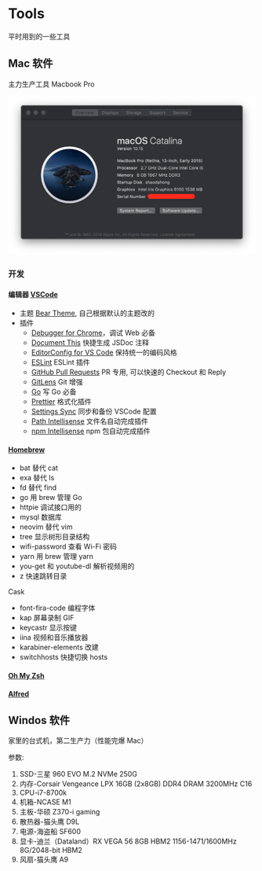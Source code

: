 # Tools

平时用到的一些工具

## Mac 软件

主力生产工具 Macbook Pro

<img src="assets/macbook-pro.png" width="688">

### 开发

#### 编辑器 [VSCode](https://github.com/microsoft/vscode)

- 主题 [Bear Theme](https://github.com/shaodahong/theme-bear), 自己根据默认的主题改的
- 插件
  - [Debugger for Chrome](https://marketplace.visualstudio.com/items?itemName=msjsdiag.debugger-for-chrome)，调试 Web 必备
  - [Document This](https://marketplace.visualstudio.com/items?itemName=joelday.docthis) 快捷生成 JSDoc 注释
  - [EditorConfig for VS Code](https://marketplace.visualstudio.com/items?itemName=EditorConfig.EditorConfig) 保持统一的编码风格
  - [ESLint](https://marketplace.visualstudio.com/items?itemName=dbaeumer.vscode-eslint) ESLint 插件
  - [GitHub Pull Requests](https://marketplace.visualstudio.com/items?itemName=GitHub.vscode-pull-request-github) PR 专用, 可以快速的 Checkout 和 Reply
  - [GitLens](https://marketplace.visualstudio.com/items?itemName=eamodio.gitlens) Git 增强
  - [Go](https://marketplace.visualstudio.com/items?itemName=ms-vscode.Go) 写 Go 必备
  - [Prettier](https://marketplace.visualstudio.com/items?itemName=esbenp.prettier-vscode) 格式化插件
  - [Settings Sync](https://marketplace.visualstudio.com/items?itemName=Shan.code-settings-sync) 同步和备份 VSCode 配置
  - [Path Intellisense](https://marketplace.visualstudio.com/items?itemName=christian-kohler.path-intellisense) 文件名自动完成插件
  - [npm Intellisense](https://marketplace.visualstudio.com/items?itemName=christian-kohler.npm-intellisense) npm 包自动完成插件

#### [Homebrew](https://brew.sh/)

- bat 替代 cat
- exa 替代 ls
- fd 替代 find
- go 用 brew 管理 Go
- httpie 调试接口用的
- mysql 数据库
- neovim 替代 vim
- tree 显示树形目录结构
- wifi-password 查看 Wi-Fi 密码
- yarn 用 brew 管理 yarn
- you-get 和 youtube-dl 解析视频用的
- z 快速跳转目录

Cask

- font-fira-code 编程字体
- kap 屏幕录制 GIF
- keycastr 显示按键
- iina 视频和音乐播放器
- karabiner-elements 改建
- switchhosts 快捷切换 hosts

#### [Oh My Zsh](https://ohmyz.sh/)

#### [Alfred](https://www.alfredapp.com/)

## Windos 软件

家里的台式机，第二生产力（性能完爆 Mac）

参数:

1. SSD-三星 960 EVO M.2 NVMe 250G
2. 内存-Corsair Vengeance LPX 16GB (2x8GB) DDR4 DRAM 3200MHz C16
3. CPU-i7-8700k
4. 机箱-NCASE M1
5. 主板-华硕 Z370-i gaming
6. 散热器-猫头鹰 D9L
7. 电源-海盗船 SF600
8. 显卡-迪兰（Dataland）RX VEGA 56 8GB HBM2 1156-1471/1600MHz 8G/2048-bit HBM2
9. 风扇-猫头鹰 A9

